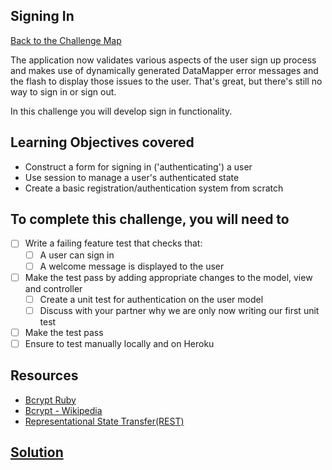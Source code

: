 ## Signing In

[Back to the Challenge Map](00_challenge_map.md)

The application now validates various aspects of the user sign up process and makes use of dynamically generated DataMapper error messages and the flash to display those issues to the user. That's great, but there's still no way to sign in or sign out.

In this challenge you will develop sign in functionality.

## Learning Objectives covered

* Construct a form for signing in ('authenticating') a user
* Use session to manage a user's authenticated state
* Create a basic registration/authentication system from scratch

## To complete this challenge, you will need to

- [ ] Write a failing feature test that checks that:
  - [ ] A user can sign in
  - [ ] A welcome message is displayed to the user
- [ ] Make the test pass by adding appropriate changes to the model, view and controller
  - [ ] Create a unit test for authentication on the user model
  - [ ] Discuss with your partner why we are only now writing our first unit test
- [ ] Make the test pass
- [ ] Ensure to test manually locally and on Heroku

## Resources

* [Bcrypt Ruby](https://github.com/codahale/bcrypt-ruby)
* [Bcrypt - Wikipedia](https://en.wikipedia.org/wiki/Bcrypt)
* [Representational State Transfer(REST)](https://en.wikipedia.org/wiki/Representational_state_transfer)


## [Solution](solutions/23.md)
